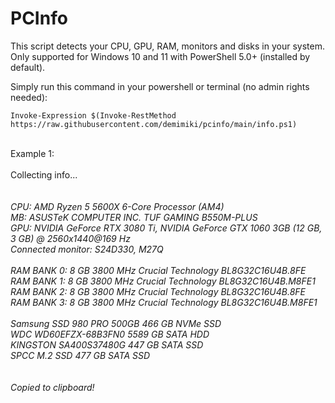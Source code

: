 <h1>PCInfo</h1>

This script detects your CPU, GPU, RAM, monitors and disks in your system. </br>
Only supported for Windows 10 and 11 with PowerShell 5.0+ (installed by default).

Simply run this command in your powershell or terminal (no admin rights needed):

```
Invoke-Expression $(Invoke-RestMethod https://raw.githubusercontent.com/demimiki/pcinfo/main/info.ps1)
```
<br>
Example 1:</br>
</br>
Collecting info...</br>
</br>
</br>
<i>CPU: AMD Ryzen 5 5600X 6-Core Processor (AM4)</br>
MB: ASUSTeK COMPUTER INC. TUF GAMING B550M-PLUS</br>
GPU: NVIDIA GeForce RTX 3080 Ti, NVIDIA GeForce GTX 1060 3GB (12 GB, 3 GB) @ 2560x1440@169 Hz</br>
Connected monitor: S24D330, M27Q</br>
</br>
RAM BANK 0: 8 GB 3800 MHz Crucial Technology BL8G32C16U4B.8FE</br>
RAM BANK 1: 8 GB 3800 MHz Crucial Technology BL8G32C16U4B.M8FE1</br>
RAM BANK 2: 8 GB 3800 MHz Crucial Technology BL8G32C16U4B.8FE</br>
RAM BANK 3: 8 GB 3800 MHz Crucial Technology BL8G32C16U4B.M8FE1</br>
</br>
Samsung SSD 980 PRO 500GB 466 GB NVMe SSD</br>
WDC WD60EFZX-68B3FN0 5589 GB SATA HDD</br>
KINGSTON SA400S37480G 447 GB SATA SSD</br>
SPCC M.2 SSD 477 GB SATA SSD</br>
</br>
</br>
Copied to clipboard!</br></i>
